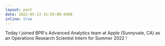 ```yaml
---
layout: post
date: 2022-05-23 15:59:00-0400
inline: true
---
```


Today I joined  BPR's Advanced Analytics team at Apple (Sunnyvale, CA) as an Operations Research Scientist Intern for Summer 2022 !
